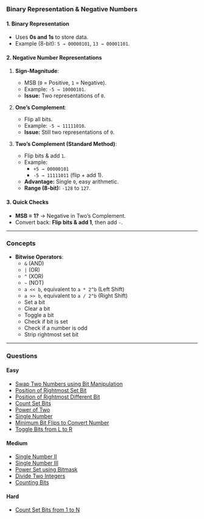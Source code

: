### **Binary Representation & Negative Numbers**

#### **1. Binary Representation**

- Uses **0s and 1s** to store data.  
- Example (8-bit): `5 → 00000101`, `13 → 00001101`.

#### **2. Negative Number Representations**

1. **Sign-Magnitude**:
   - MSB (`0` = Positive, `1` = Negative).
   - Example: `-5 → 10000101`.
   - **Issue:** Two representations of `0`.

2. **One’s Complement**:
   - Flip all bits.
   - Example: `-5 → 11111010`.
   - **Issue:** Still two representations of `0`.

3. **Two’s Complement (Standard Method)**:
   - Flip bits & add `1`.
   - Example:
     - `+5 → 00000101`
     - `-5 → 11111011` (flip + add 1).
   - **Advantage:** Single `0`, easy arithmetic.
   - **Range (8-bit):** `-128` to `127`.

#### **3. Quick Checks**

- **MSB = 1?** → Negative in Two’s Complement.
- Convert back: **Flip bits & add 1**, then add `-`.

---

### **Concepts**

- **Bitwise Operators**:
  - `&` (AND)
  - `|` (OR)
  - `^` (XOR)
  - `~` (NOT)
  - `a << b`, equivalent to `a * 2^b` (Left Shift)
  - `a >> b`, equivalent to `a / 2^b` (Right Shift)
  - Set a bit
  - Clear a bit
  - Toggle a bit
  - Check if bit is set
  - Check if a number is odd
  - Strip rightmost set bit

---

### **Questions**

#### **Easy**
- [Swap Two Numbers using Bit Manipulation](https://www.geeksforgeeks.org/problems/swap-two-numbers3844/1)
- [Position of Rightmost Set Bit](https://www.geeksforgeeks.org/problems/find-first-set-bit-1587115620/1)
- [Position of Rightmost Different Bit](https://www.geeksforgeeks.org/problems/rightmost-different-bit-1587115621/1)
- [Count Set Bits](https://leetcode.com/problems/number-of-1-bits/description/)
- [Power of Two](https://leetcode.com/problems/power-of-two/description/)
- [Single Number](https://leetcode.com/problems/single-number/description/)
- [Minimum Bit Flips to Convert Number](https://leetcode.com/problems/minimum-bit-flips-to-convert-number/description/)
- [Toggle Bits from L to R](https://www.geeksforgeeks.org/problems/toggle-bits-given-range0952/1)

#### **Medium**
- [Single Number II](https://leetcode.com/problems/single-number-ii/description/)
- [Single Number III](https://leetcode.com/problems/single-number-iii/description/)
- [Power Set using Bitmask](https://leetcode.com/problems/subsets/description/)
- [Divide Two Integers](https://leetcode.com/problems/divide-two-integers/description/)
- [Counting Bits](https://leetcode.com/problems/counting-bits/description/)

#### **Hard**
- [Count Set Bits from 1 to N](https://www.geeksforgeeks.org/problems/count-total-set-bits-1587115620/1)
